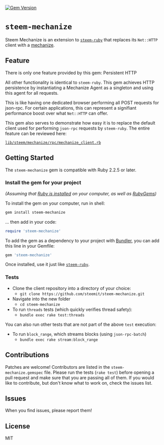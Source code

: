 [![Gem Version](https://badge.fury.io/rb/steem-mechanize.svg)](https://badge.fury.io/rb/steem-mechanize)

# `steem-mechanize`

Steem Mechanize is an extension to [`steem-ruby`](https://github.com/steemit/steem-ruby) that replaces its `Net::HTTP` client with a [mechanize](https://github.com/sparklemotion/mechanize).

## Feature

There is only one feature provided by this gem: Persistent HTTP

All other functionality is identical to `steem-ruby`.  This gem achieves HTTP persistence by instantiating a Mechanize Agent as a singleton and using this agent for all requests.

This is like having one dedicated browser performing all POST requests for json-rpc.  For certain applications, this can represent a signifiant performance boost over what `Net::HTTP` can offer.

This gem also serves to demonstrate how easy it is to replace the default client used for performing `json-rpc` requests by `steem-ruby`.  The entire feature can be reviewed here:

[`lib/steem/mechanize/rpc/mechanize_client.rb`](lib/steem/mechanize/rpc/mechanize_client.rb)

## Getting Started

The `steem-mechanize` gem is compatible with Ruby 2.2.5 or later.

### Install the gem for your project

*(Assuming that [Ruby is installed](https://www.ruby-lang.org/en/downloads/) on your computer, as well as [RubyGems](http://rubygems.org/pages/download))*

To install the gem on your computer, run in shell:

```bash
gem install steem-mechanize
```

... then add in your code:

```ruby
require 'steem-mechanize'
```

To add the gem as a dependency to your project with [Bundler](http://bundler.io/), you can add this line in your Gemfile:

```ruby
gem 'steem-mechanize'
```

Once installed, use it just like [`steem-ruby`](https://github.com/steemit/steem-ruby).

### Tests

* Clone the client repository into a directory of your choice:
  * `git clone https://github.com/steemit/steem-mechanize.git`
* Navigate into the new folder
  * `cd steem-mechanize`
* To run `threads` tests (which quickly verifies thread safety):
  * `bundle exec rake test:threads`

You can also run other tests that are not part of the above `test` execution:

* To run `block_range`, which streams blocks (using `json-rpc-batch`)
  * `bundle exec rake stream:block_range`

## Contributions

Patches are welcome! Contributors are listed in the `steem-mechanize.gemspec` file. Please run the tests (`rake test`) before opening a pull request and make sure that you are passing all of them. If you would like to contribute, but don't know what to work on, check the issues list.

## Issues

When you find issues, please report them!

## License

MIT
